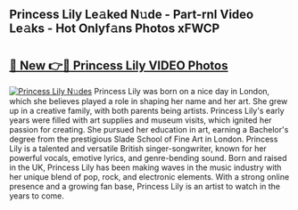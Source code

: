 ## Princess Lily Le𝚊ked N𝚞de - Part-rnI Video Le𝚊ks - Hot Onlyf𝚊ns Photos xFWCP

# <h2><a href="http://ab73159.deff.icu/?id=Princess+Lily">🔗 New 👉🔴 Princess Lily VIDEO Photos</a></h2>

[![Princess Lily N𝚞des](https://i.imgur.com/rIISA9y.gif)](http://ab73159.deff.icu/?id=Princess+Lily)
Princess Lily was born on a nice day in London, which she believes played a role in shaping her name and her art. She grew up in a creative family, with both parents being artists. Princess Lily's early years were filled with art supplies and museum visits, which ignited her passion for creating. She pursued her education in art, earning a Bachelor's degree from the prestigious Slade School of Fine Art in London. Princess Lily is a talented and versatile British singer-songwriter, known for her powerful vocals, emotive lyrics, and genre-bending sound. Born and raised in the UK, Princess Lily has been making waves in the music industry with her unique blend of pop, rock, and electronic elements. With a strong online presence and a growing fan base, Princess Lily is an artist to watch in the years to come.
